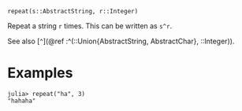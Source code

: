 ```
repeat(s::AbstractString, r::Integer)
```

Repeat a string `r` times. This can be written as `s^r`.

See also [`^`](@ref :^(::Union{AbstractString, AbstractChar}, ::Integer)).

# Examples

```jldoctest
julia> repeat("ha", 3)
"hahaha"
```
